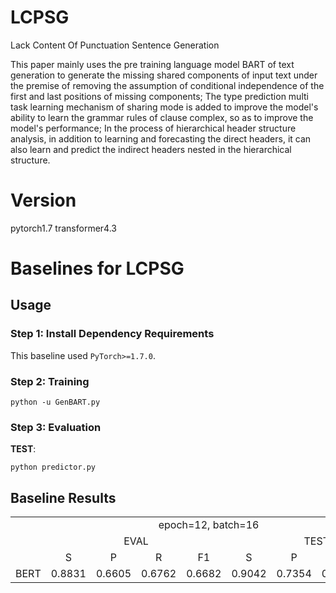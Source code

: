 # LCPSG
Lack Content Of Punctuation Sentence Generation

This paper mainly uses the pre training language model BART of text generation to generate the missing shared components of input text under the premise of removing the assumption of conditional independence of the first and last positions of missing components; The type prediction multi task learning mechanism of sharing mode is added to improve the model's ability to learn the grammar rules of clause complex, so as to improve the model's performance; In the process of hierarchical header structure analysis, in addition to learning and forecasting the direct headers, it can also learn and predict the indirect headers nested in the hierarchical structure.

# Version
pytorch1.7
transformer4.3


# Baselines for LCPSG


## Usage

### Step 1: Install Dependency Requirements

This baseline used `PyTorch>=1.7.0`.

### Step 2: Training

```shell
python -u GenBART.py
```

### Step 3: Evaluation

**TEST**:

```shell
python predictor.py
```

## Baseline Results

<table>
  <tr>
    <td colspan=9 align="center"> epoch=12, batch=16 </td>
  </tr>
  <tr>
    <td></td>
    <td colspan=4 align="center">EVAL</td>
    <td colspan=4 align="center">TEST</td>
  </tr>
    <td align="center"></td>
    <td align="center">S</td>
    <td align="center">P</td>
    <td align="center">R</td>
    <td align="center">F1</td>
    <td align="center">S</td>
    <td align="center">P</td>
    <td align="center">R</td>
    <td align="center">F1</td>
  </tr>
  </tr>
    <td align="left">BERT</td>
    <td align="center">0.8831</td>
    <td align="center">0.6605</td>
    <td align="center">0.6762</td>
    <td align="center">0.6682</td>
    <td align="center">0.9042</td>
    <td align="center">0.7354</td>
    <td align="center">0.7429</td>
    <td align="center">0.7391</td>
  </tr>
</table>


